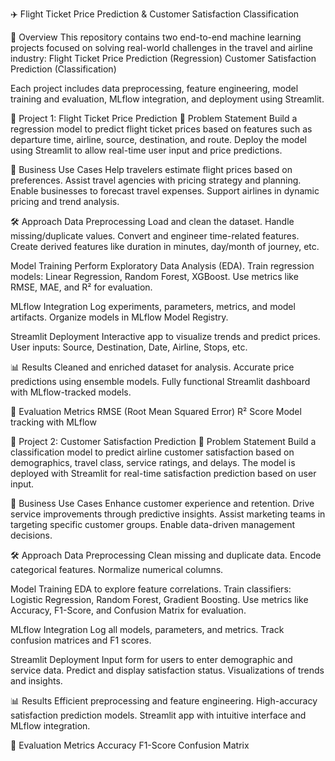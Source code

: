 ✈️ Flight Ticket Price Prediction & Customer Satisfaction Classification <br/>

🧠 Overview
This repository contains two end-to-end machine learning projects focused on solving real-world challenges in the travel and airline industry:
Flight Ticket Price Prediction (Regression)
Customer Satisfaction Prediction (Classification)

Each project includes data preprocessing, feature engineering, model training and evaluation, MLflow integration, and deployment using Streamlit.


📌 Project 1: Flight Ticket Price Prediction
📄 Problem Statement
Build a regression model to predict flight ticket prices based on features such as departure time, airline, source, destination, and route. Deploy the model using Streamlit to allow real-time user input and price predictions.

💼 Business Use Cases
Help travelers estimate flight prices based on preferences.
Assist travel agencies with pricing strategy and planning.
Enable businesses to forecast travel expenses.
Support airlines in dynamic pricing and trend analysis.

🛠 Approach
Data Preprocessing
Load and clean the dataset.
Handle missing/duplicate values.
Convert and engineer time-related features.
Create derived features like duration in minutes, day/month of journey, etc.


Model Training
Perform Exploratory Data Analysis (EDA).
Train regression models: Linear Regression, Random Forest, XGBoost.
Use metrics like RMSE, MAE, and R² for evaluation.


MLflow Integration
Log experiments, parameters, metrics, and model artifacts.
Organize models in MLflow Model Registry.


Streamlit Deployment
Interactive app to visualize trends and predict prices.
User inputs: Source, Destination, Date, Airline, Stops, etc.


📊 Results
Cleaned and enriched dataset for analysis.
Accurate price predictions using ensemble models.
Fully functional Streamlit dashboard with MLflow-tracked models.

🧪 Evaluation Metrics
RMSE (Root Mean Squared Error)
R² Score
Model tracking with MLflow


📌 Project 2: Customer Satisfaction Prediction
📄 Problem Statement
Build a classification model to predict airline customer satisfaction based on demographics, travel class, service ratings, and delays. The model is deployed with Streamlit for real-time satisfaction prediction based on user input.

💼 Business Use Cases
Enhance customer experience and retention.
Drive service improvements through predictive insights.
Assist marketing teams in targeting specific customer groups.
Enable data-driven management decisions.

🛠 Approach
Data Preprocessing
Clean missing and duplicate data.
Encode categorical features.
Normalize numerical columns.

Model Training
EDA to explore feature correlations.
Train classifiers: Logistic Regression, Random Forest, Gradient Boosting.
Use metrics like Accuracy, F1-Score, and Confusion Matrix for evaluation.

MLflow Integration
Log all models, parameters, and metrics.
Track confusion matrices and F1 scores.

Streamlit Deployment
Input form for users to enter demographic and service data.
Predict and display satisfaction status.
Visualizations of trends and insights.

📊 Results
Efficient preprocessing and feature engineering.
High-accuracy satisfaction prediction models.
Streamlit app with intuitive interface and MLflow integration.

🧪 Evaluation Metrics
Accuracy
F1-Score
Confusion Matrix
